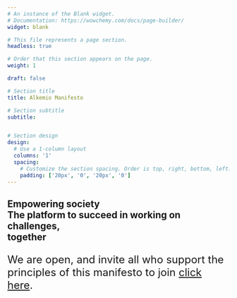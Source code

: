 ```yaml
---
# An instance of the Blank widget.
# Documentation: https://wowchemy.com/docs/page-builder/
widget: blank

# This file represents a page section.
headless: true

# Order that this section appears on the page.
weight: 1

draft: false

# Section title
title: Alkemio Manifesto

# Section subtitle
subtitle:


# Section design
design:
  # Use a 1-column layout
  columns: '1'
  spacing:
    # Customize the section spacing. Order is top, right, bottom, left.
    padding: ['20px', '0', '20px', '0']
---
```

<style>
   p {
   font-size: 24px;
   }
   .col-sm{
   padding:0px;
   }
</style>
<h2 class="text-center p-3"> Empowering society <br> The platform to succeed in working on challenges, <br>together </h2>
<p class="font-italic text-center pb-2">
   We are open, and invite all who support the principles of this manifesto to join <a href="https://alkem.io/" target="_blank"> click here</a>.
</p>
